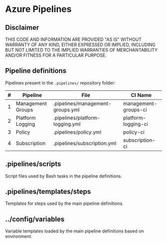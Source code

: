 # Azure Pipelines

## Disclaimer

THIS CODE AND INFORMATION ARE PROVIDED "AS IS" WITHOUT WARRANTY OF ANY KIND, EITHER EXPRESSED OR IMPLIED, INCLUDING BUT NOT LIMITED TO THE IMPLIED WARRANTIES OF MERCHANTABILITY AND/OR FITNESS FOR A PARTICULAR PURPOSE.

## Pipeline definitions

Pipelines present in the `.pipelines/` repository folder:

| # | Pipeline | File | CI Name
| :---: | ---------- | ---------- | ----------
| 1 | Management Groups | .pipelines/management-groups.yml | management-groups-ci
| 2 | Platform Logging | .pipelines/platform-logging.yml | platform-logging-ci
| 3 | Policy | .pipelines/policy.yml | policy-ci
| 4 | Subscription | .pipelines/subscription.yml | subscription-ci

## .pipelines/scripts

Script files used by Bash tasks in the pipeline definitions.

## .pipelines/templates/steps

Templates for steps used by the main pipeline definitions.

## ../config/variables

Variable templates loaded by the main pipeline definitions based on environment.
